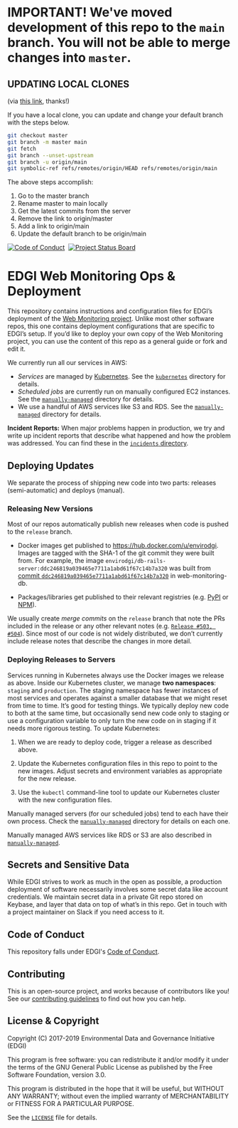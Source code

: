 # **IMPORTANT! We've moved development of this repo to the `main` branch. You will not be able to merge changes into `master`.**

## **UPDATING LOCAL CLONES**

(via [this link](https://www.hanselman.com/blog/EasilyRenameYourGitDefaultBranchFromMasterToMain.aspx), thanks!)

If you have a local clone, you can update and change your default branch with the steps below.

```sh
git checkout master
git branch -m master main
git fetch
git branch --unset-upstream
git branch -u origin/main
git symbolic-ref refs/remotes/origin/HEAD refs/remotes/origin/main
```

The above steps accomplish:

1. Go to the master branch
2. Rename master to main locally
3. Get the latest commits from the server
4. Remove the link to origin/master
5. Add a link to origin/main
6. Update the default branch to be origin/main



[![Code of Conduct](https://img.shields.io/badge/%E2%9D%A4-code%20of%20conduct-blue.svg?style=flat)](https://github.com/edgi-govdata-archiving/overview/blob/master/CONDUCT.md) &nbsp;[![Project Status Board](https://img.shields.io/badge/✔-Project%20Status%20Board-green.svg?style=flat)](https://github.com/orgs/edgi-govdata-archiving/projects/4)

# EDGI Web Monitoring Ops & Deployment

This repository contains instructions and configuration files for EDGI’s deployment of the [Web Monitoring project](https://github.com/edgi-govdata-archiving/web-monitoring/). Unlike most other software repos, this one contains deployment configurations that are specific to EDGI’s setup. If you’d like to deploy your own copy of the Web Monitoring project, you can use the content of this repo as a general guide or fork and edit it.

We currently run all our services in AWS:

- *Services* are managed by [Kubernetes](https://kubernetes.io/). See the [`kubernetes`](./kubernetes) directory for details.
- *Scheduled jobs* are currently run on manually configured EC2 instances. See the [`manually-managed`](./manually-managed) directory for details.
- We use a handful of AWS services like S3 and RDS. See the [`manually-managed`](./manually-managed) directory for details.

**Incident Reports:** When major problems happen in production, we try and write up incident reports that describe what happened and how the problem was addressed. You can find these in the [`incidents` directory](./incidents).


## Deploying Updates

We separate the process of shipping new code into two parts: releases (semi-automatic) and deploys (manual).


### Releasing New Versions

Most of our repos automatically publish new releases when code is pushed to the `release` branch.

- Docker images get published to https://hub.docker.com/u/envirodgi. Images are tagged with the SHA-1 of the git commit they were built from. For example, the image `envirodgi/db-rails-server:ddc246819a039465e7711a1abd61f67c14b7a320` was built from [commit `ddc246819a039465e7711a1abd61f67c14b7a320`](https://github.com/edgi-govdata-archiving/web-monitoring-db/commit/ddc246819a039465e7711a1abd61f67c14b7a320) in web-monitoring-db.


- Packages/libraries get published to their relevant registries (e.g. [PyPI](https://pypi.org) or [NPM](https://npmjs.com)).

We usually create *merge commits* on the `release` branch that note the PRs included in the release or any other relevant notes (e.g. [`Release #503, #504`](https://github.com/edgi-govdata-archiving/web-monitoring-db/commit/67e4510d1f2a8c7f01542cc86a6361539ef77fa5)). Since most of our code is not widely distributed, we don’t currently include release notes that describe the changes in more detail.


### Deploying Releases to Servers

Services running in Kubernetes always use the Docker images we release as above. Inside our Kubernetes cluster, we manage **two namespaces**: `staging` and `production`. The staging namespace has fewer instances of most services and operates against a smaller database that we might reset from time to time. It’s good for testing things. We typically deploy new code to both at the same time, but occasionally send new code only to staging or use a configuration variable to only turn the new code on in staging if it needs more rigorous testing. To update Kubernetes:

1. When we are ready to deploy code, trigger a release as described above.

2. Update the Kubernetes configuration files in this repo to point to the new images. Adjust secrets and environment variables as appropriate for the new release.

3. Use the `kubectl` command-line tool to update our Kubernetes cluster with the new configuration files.

Manually managed servers (for our scheduled jobs) tend to each have their own process. Check the [`manually-managed`](./manually-managed) directory for details on each one.

Manually managed AWS services like RDS or S3 are also described in [`manually-managed`](./manually-managed).


## Secrets and Sensitive Data

While EDGI strives to work as much in the open as possible, a production deployment of software necessarily involves some secret data like account credentials. We maintain secret data in a private Git repo stored on Keybase, and layer that data on top of what’s in this repo. Get in touch with a project maintainer on Slack if you need access to it.


## Code of Conduct

This repository falls under EDGI's [Code of Conduct](https://github.com/edgi-govdata-archiving/overview/blob/master/CONDUCT.md).


## Contributing

This is an open-source project, and works because of contributors like you! See our [contributing guidelines](./CONTRIBUTING.md) to find out how you can help.


## License & Copyright

Copyright (C) 2017-2019 Environmental Data and Governance Initiative (EDGI)

This program is free software: you can redistribute it and/or modify it under the terms of the GNU General Public License as published by the Free Software Foundation, version 3.0.

This program is distributed in the hope that it will be useful, but WITHOUT ANY WARRANTY; without even the implied warranty of MERCHANTABILITY or FITNESS FOR A PARTICULAR PURPOSE.

See the [`LICENSE`](https://github.com/edgi-govdata-archiving/webpage-versions-processing/blob/master/LICENSE) file for details.
